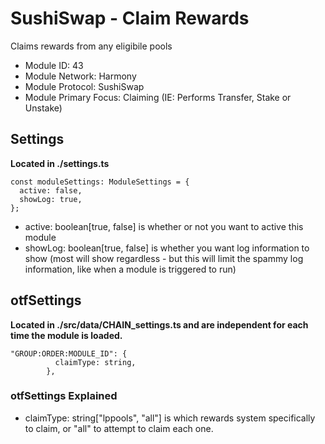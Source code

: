 # SushiSwap - Claim Rewards
Claims rewards from any eligibile pools

* Module ID: 43
* Module Network: Harmony
* Module Protocol: SushiSwap
* Module Primary Focus: Claiming (IE: Performs Transfer, Stake or Unstake)

## Settings
**Located in ./settings.ts**
```
const moduleSettings: ModuleSettings = {
  active: false,
  showLog: true,
};
```

* active: boolean[true, false] is whether or not you want to active this module
* showLog: boolean[true, false] is whether you want log information to show (most will show regardless - but this will limit the spammy log information, like when a module is triggered to run)

## otfSettings
**Located in ./src/data/CHAIN_settings.ts and are independent for each time the module is loaded.**
```
"GROUP:ORDER:MODULE_ID": {
          claimType: string,
        },
```

### otfSettings Explained
* claimType: string["lppools", "all"] is which rewards system specifically to claim, or "all" to attempt to claim each one.